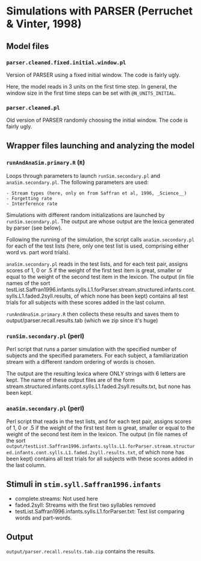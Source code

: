 # Simulations with PARSER (Perruchet & Vinter, 1998)

## Model files

### `parser.cleaned.fixed.initial.window.pl`
Version of PARSER using a fixed initial window. The code is fairly ugly.
	
Here, the model reads in 3 units on the first time step. In general, the window size in the first time steps can be set with `@N_UNITS_INITIAL`.

### `parser.cleaned.pl`
Old version of PARSER randomly choosing the initial window. The code is fairly ugly.

## Wrapper files launching and analyzing the model

### `runAndAnaSim.primary.R` (`R`)
Loops through parameters to launch `runSim.secondary.pl` and `anaSim.secondary.pl`. The following parameters are used:

	- Stream types (here, only on from Saffran et al, 1996, _Science__)
	- Forgetting rate
	- Interference rate

Simulations with different random initializations are launched by `runSim.secondary.pl`. The output are whose output are the lexica generated by parser (see below).

Following the running of the simulation, the script calls `anaSim.secondary.pl` for each of the test lists (here, only one test list is used, comprising either word vs. part word trials).

`anaSim.secondary.pl` reads in the test lists, and for each test pair, assigns scores of 1, 0 or .5 if the weight of the first test item is great, smaller or equal to the weight of the second test item in the lexicon. The output (in file names of the sort testList.Saffran1996.infants.sylls.L1.forParser.stream.structured.infants.cont.sylls.L1.faded.2syll.results, of which none has been kept) contains all test trials for all subjects with these scores added in the last column.

`runAndAnaSim.primary.R` then collects these results and saves them to output/parser.recall.results.tab (which we zip since it's huge)	

### `runSim.secondary.pl` (perl)
Perl script that runs a parser simulation with the specified number of subjects and the specified parameters. For each subject, a familiarization stream with a different random ordering of words is chosen.

The output are the resulting lexica where ONLY strings with 6 letters are kept. The name of these output files are of the form stream.structured.infants.cont.sylls.L1.faded.2syll.results.txt, but none has been kept. 

 
### `anaSim.secondary.pl` (perl) 
Perl script that reads in the test lists, and for each test pair, assigns scores of 1, 0 or .5 if the weight of the first test item is great, smaller or equal to the weight of the second test item in the lexicon. 
The output (in file names of the sort `output/testList.Saffran1996.infants.sylls.L1.forParser.stream.structured.infants.cont.sylls.L1.faded.2syll.results.txt`, of which none has been kept) contains all test trials for all subjects with these scores added in the last column.


## Stimuli in `stim.syll.Saffran1996.infants`

* complete.streams: Not used here
* faded.2syll: Streams with the first two syllables removed
* testList.Saffran1996.infants.sylls.L1.forParser.txt: Test list comparing words and part-words.

## Output

`output/parser.recall.results.tab.zip` contains the results.


